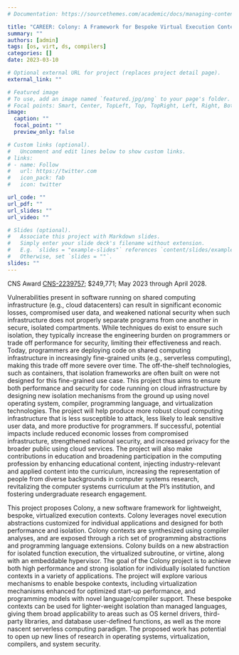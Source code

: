```yaml
---
# Documentation: https://sourcethemes.com/academic/docs/managing-content/

title: "CAREER: Colony: A Framework for Bespoke Virtual Execution Contexts"
summary: ""
authors: [admin]
tags: [os, virt, ds, compilers]
categories: []
date: 2023-03-10

# Optional external URL for project (replaces project detail page).
external_link: ""

# Featured image
# To use, add an image named `featured.jpg/png` to your page's folder.
# Focal points: Smart, Center, TopLeft, Top, TopRight, Left, Right, BottomLeft, Bottom, BottomRight.
image:
  caption: ""
  focal_point: ""
  preview_only: false

# Custom links (optional).
#   Uncomment and edit lines below to show custom links.
# links:
# - name: Follow
#   url: https://twitter.com
#   icon_pack: fab
#   icon: twitter

url_code: ""
url_pdf: ""
url_slides: ""
url_video: ""

# Slides (optional).
#   Associate this project with Markdown slides.
#   Simply enter your slide deck's filename without extension.
#   E.g. `slides = "example-slides"` references `content/slides/example-slides.md`.
#   Otherwise, set `slides = ""`.
slides: ""
---
```

CNS Award [CNS-2239757](#);
$249,771; May 2023 through April 2028.

Vulnerabilities present in software running on shared computing infrastructure (e.g., cloud datacenters) can result in significant economic losses, compromised user data, and weakened national security when such infrastructure does not properly separate programs from one another in secure, isolated compartments. While techniques do exist to ensure such isolation, they typically increase the engineering burden on programmers or trade off performance for security, limiting their effectiveness and reach. Today, programmers are deploying code on shared computing infrastructure in increasingly fine-grained units (e.g., serverless computing), making this trade off more severe over time. The off-the-shelf technologies, such as containers, that isolation frameworks are often built on were not designed for this fine-grained use case. This project thus aims to ensure both performance and security for code running on cloud infrastructure by designing new isolation mechanisms from the ground up using novel operating system, compiler, programming language, and virtualization technologies. The project will help produce more robust cloud computing infrastructure that is less susceptible to attack, less likely to leak sensitive user data, and more productive for programmers. If successful, potential impacts include reduced economic losses from compromised infrastructure, strengthened national security, and increased privacy for the broader public using cloud services. The project will also make contributions in education and broadening participation in the computing profession by enhancing educational content, injecting industry-relevant and applied content into the curriculum, increasing the representation of people from diverse backgrounds in computer systems research, revitalizing the computer systems curriculum at the PI’s institution, and fostering undergraduate research engagement.

This project proposes Colony, a new software framework for lightweight, bespoke, virtualized execution contexts. Colony leverages novel execution abstractions customized for individual applications and designed for both performance and isolation. Colony contexts are synthesized using compiler analyses, and are exposed through a rich set of programming abstractions and programming language extensions. Colony builds on a new abstraction for isolated function execution, the virtualized subroutine, or virtine, along with an embeddable hypervisor. The goal of the Colony project is to achieve both high performance and strong isolation for individually isolated function contexts in a variety of applications. The project will explore various mechanisms to enable bespoke contexts, including virtualization mechanisms enhanced for optimized start-up performance, and programming models with novel language/compiler support. These bespoke contexts can be used for lighter-weight isolation than managed languages, giving them broad applicability to areas such as OS kernel drivers, third-party libraries, and database user-defined functions, as well as the more nascent serverless computing paradigm. The proposed work has potential to open up new lines of research in operating systems, virtualization, compilers, and system security.
